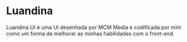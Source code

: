 # Luandina
Luandina UI é uma UI desenhada por MCM Media e codificada por mim como um forma de melhorar as minhas habilidades com o front-end.
